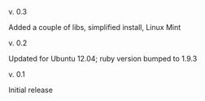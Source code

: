 v. 0.3

Added a couple of libs, simplified install, Linux Mint

v. 0.2

Updated for Ubuntu 12.04; ruby version bumped to 1.9.3

v. 0.1

Initial release
